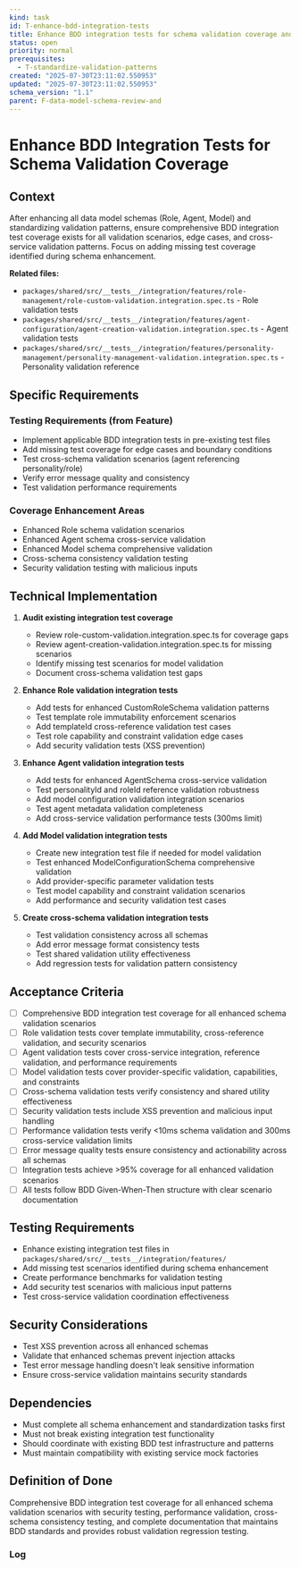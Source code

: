```yaml
---
kind: task
id: T-enhance-bdd-integration-tests
title: Enhance BDD integration tests for schema validation coverage and edge cases
status: open
priority: normal
prerequisites:
  - T-standardize-validation-patterns
created: "2025-07-30T23:11:02.550953"
updated: "2025-07-30T23:11:02.550953"
schema_version: "1.1"
parent: F-data-model-schema-review-and
---
```


# Enhance BDD Integration Tests for Schema Validation Coverage

## Context

After enhancing all data model schemas (Role, Agent, Model) and standardizing validation patterns, ensure comprehensive BDD integration test coverage exists for all validation scenarios, edge cases, and cross-service validation patterns. Focus on adding missing test coverage identified during schema enhancement.

**Related files:**

- `packages/shared/src/__tests__/integration/features/role-management/role-custom-validation.integration.spec.ts` - Role validation tests
- `packages/shared/src/__tests__/integration/features/agent-configuration/agent-creation-validation.integration.spec.ts` - Agent validation tests
- `packages/shared/src/__tests__/integration/features/personality-management/personality-management-validation.integration.spec.ts` - Personality validation reference

## Specific Requirements

### Testing Requirements (from Feature)

- Implement applicable BDD integration tests in pre-existing test files
- Add missing test coverage for edge cases and boundary conditions
- Test cross-schema validation scenarios (agent referencing personality/role)
- Verify error message quality and consistency
- Test validation performance requirements

### Coverage Enhancement Areas

- Enhanced Role schema validation scenarios
- Enhanced Agent schema cross-service validation
- Enhanced Model schema comprehensive validation
- Cross-schema consistency validation testing
- Security validation testing with malicious inputs

## Technical Implementation

1. **Audit existing integration test coverage**
   - Review role-custom-validation.integration.spec.ts for coverage gaps
   - Review agent-creation-validation.integration.spec.ts for missing scenarios
   - Identify missing test scenarios for model validation
   - Document cross-schema validation test gaps

2. **Enhance Role validation integration tests**
   - Add tests for enhanced CustomRoleSchema validation patterns
   - Test template role immutability enforcement scenarios
   - Add templateId cross-reference validation test cases
   - Test role capability and constraint validation edge cases
   - Add security validation tests (XSS prevention)

3. **Enhance Agent validation integration tests**
   - Add tests for enhanced AgentSchema cross-service validation
   - Test personalityId and roleId reference validation robustness
   - Add model configuration validation integration scenarios
   - Test agent metadata validation completeness
   - Add cross-service validation performance tests (300ms limit)

4. **Add Model validation integration tests**
   - Create new integration test file if needed for model validation
   - Test enhanced ModelConfigurationSchema comprehensive validation
   - Add provider-specific parameter validation tests
   - Test model capability and constraint validation scenarios
   - Add performance and security validation test cases

5. **Create cross-schema validation integration tests**
   - Test validation consistency across all schemas
   - Add error message format consistency tests
   - Test shared validation utility effectiveness
   - Add regression tests for validation pattern consistency

## Acceptance Criteria

- [ ] Comprehensive BDD integration test coverage for all enhanced schema validation scenarios
- [ ] Role validation tests cover template immutability, cross-reference validation, and security scenarios
- [ ] Agent validation tests cover cross-service integration, reference validation, and performance requirements
- [ ] Model validation tests cover provider-specific validation, capabilities, and constraints
- [ ] Cross-schema validation tests verify consistency and shared utility effectiveness
- [ ] Security validation tests include XSS prevention and malicious input handling
- [ ] Performance validation tests verify <10ms schema validation and 300ms cross-service validation limits
- [ ] Error message quality tests ensure consistency and actionability across all schemas
- [ ] Integration tests achieve >95% coverage for all enhanced validation scenarios
- [ ] All tests follow BDD Given-When-Then structure with clear scenario documentation

## Testing Requirements

- Enhance existing integration test files in `packages/shared/src/__tests__/integration/features/`
- Add missing test scenarios identified during schema enhancement
- Create performance benchmarks for validation testing
- Add security test scenarios with malicious input patterns
- Test cross-service validation coordination effectiveness

## Security Considerations

- Test XSS prevention across all enhanced schemas
- Validate that enhanced schemas prevent injection attacks
- Test error message handling doesn't leak sensitive information
- Ensure cross-service validation maintains security standards

## Dependencies

- Must complete all schema enhancement and standardization tasks first
- Must not break existing integration test functionality
- Should coordinate with existing BDD test infrastructure and patterns
- Must maintain compatibility with existing service mock factories

## Definition of Done

Comprehensive BDD integration test coverage for all enhanced schema validation scenarios with security testing, performance validation, cross-schema consistency testing, and complete documentation that maintains BDD standards and provides robust validation regression testing.

### Log
